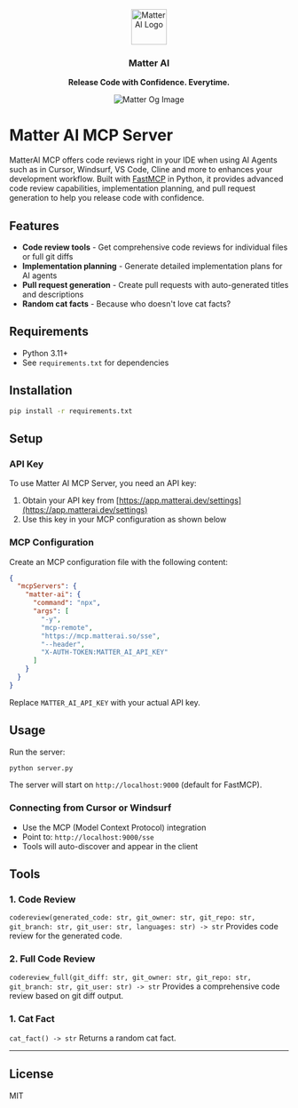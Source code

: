 <div align="center">
  <a href="https://matterai.so">
    <img
      src="https://matterai.so/favicon.png"
      alt="Matter AI Logo"
      height="64"
    />
  </a>
  <br />
  <p>
    <h3>
      <b>
        Matter AI
      </b>
    </h3>
  </p>
  <p>
    <b>
      Release Code with Confidence. Everytime.
    </b>
  </p>
  <p>

![Matter Og Image](https://res.cloudinary.com/dxvbskvxm/image/upload/v1751168720/ph-header_cy8iqj.png)

  </p>
</div>


# Matter AI MCP Server

MatterAI MCP offers code reviews right in your IDE when using AI Agents such as in Cursor, Windsurf, VS Code, Cline and more to enhances your development workflow. Built with [FastMCP](https://github.com/modelcontextprotocol/fastmcp) in Python, it provides advanced code review capabilities, implementation planning, and pull request generation to help you release code with confidence.

## Features
- **Code review tools** - Get comprehensive code reviews for individual files or full git diffs
- **Implementation planning** - Generate detailed implementation plans for AI agents
- **Pull request generation** - Create pull requests with auto-generated titles and descriptions
- **Random cat facts** - Because who doesn't love cat facts?

## Requirements
- Python 3.11+
- See `requirements.txt` for dependencies

## Installation
```bash
pip install -r requirements.txt
```

## Setup

### API Key
To use Matter AI MCP Server, you need an API key:
1. Obtain your API key from [https://app.matterai.dev/settings](https://app.matterai.dev/settings)
2. Use this key in your MCP configuration as shown below

### MCP Configuration
Create an MCP configuration file with the following content:

```json
{
  "mcpServers": {
    "matter-ai": {
      "command": "npx",
      "args": [
        "-y",
        "mcp-remote",
        "https://mcp.matterai.so/sse",
        "--header",
        "X-AUTH-TOKEN:MATTER_AI_API_KEY"
      ]
    }
  }
}
```

Replace `MATTER_AI_API_KEY` with your actual API key.

## Usage
Run the server:
```bash
python server.py
```
The server will start on `http://localhost:9000` (default for FastMCP).

### Connecting from Cursor or Windsurf
- Use the MCP (Model Context Protocol) integration
- Point to: `http://localhost:9000/sse`
- Tools will auto-discover and appear in the client

## Tools

### 1. Code Review
`codereview(generated_code: str, git_owner: str, git_repo: str, git_branch: str, git_user: str, languages: str) -> str`
Provides code review for the generated code.

### 2. Full Code Review
`codereview_full(git_diff: str, git_owner: str, git_repo: str, git_branch: str, git_user: str) -> str`
Provides a comprehensive code review based on git diff output.

### 1. Cat Fact
`cat_fact() -> str`
Returns a random cat fact.

---

## License
MIT
